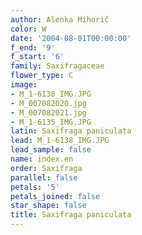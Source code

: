 ```yaml
---
author: Alenka Mihorič
color: W
date: '2004-08-01T00:00:00'
f_end: '9'
f_start: '6'
family: Saxifragaceae
flower_type: C
image:
- M_1-6138_IMG.JPG
- M_007082020.jpg
- M_007082021.jpg
- M_1-6135_IMG.JPG
latin: Saxifraga paniculata
lead: M_1-6138_IMG.JPG
lead_sample: false
name: index.en
order: Saxifraga
parallel: false
petals: '5'
petals_joined: false
star_shape: false
title: Saxifraga paniculata
---
```

